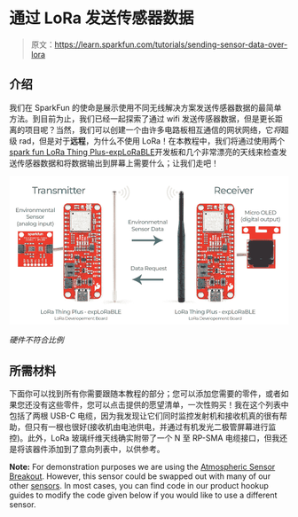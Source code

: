 # 通过 LoRa 发送传感器数据

> 原文：<https://learn.sparkfun.com/tutorials/sending-sensor-data-over-lora>

## 介绍

我们在 SparkFun 的使命是展示使用不同无线解决方案发送传感器数据的最简单方法。到目前为止，我们已经一起探索了通过 wifi 发送传感器数据，但是更长距离的项目呢？当然，我们可以创建一个由许多电路板相互通信的网状网络，它*将*超级 rad，但是对于**远程**，为什么不使用 LoRa！在本教程中，我们将通过使用两个[spark fun LoRa Thing Plus-expLoRaBLE](https://www.sparkfun.com/products/17506)开发板和几个非常漂亮的天线来检查发送传感器数据和将数据输出到屏幕上需要什么；让我们走吧！

![Sensor and LoRa Hardware](img/3061118542b4d2f73fdb9a726ed72169.png)

*硬件不符合比例*

## 所需材料

下面你可以找到所有你需要跟随本教程的部分；您可以添加您需要的零件，或者如果您还没有这些零件，您可以点击提供的愿望清单，一次性购买！我在这个列表中包括了两根 USB-C 电缆，因为我发现让它们同时监控发射机和接收机真的很有帮助，但只有一根也很好(接收机由电池供电，并通过有机发光二极管屏幕进行监控)。此外，LoRa 玻璃纤维天线确实附带了一个 N 至 RP-SMA 电缆接口，但我还是将该器件添加到了意向列表中，以供参考。

**Note:** For demonstration purposes we are using the [Atmospheric Sensor Breakout](https://www.sparkfun.com/products/15440). However, this sensor could be swapped out with many of our other [sensors](https://www.sparkfun.com/categories/23). In most cases, you can find code in our product hookup guides to modify the code given below if you would like to use a different sensor.